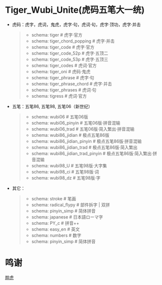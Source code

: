 # Tiger_Wubi_Unite(虎码五笔大一统)  

  - 虎码：虎字，虎词，鬼虎，虎字·句，虎词·句，虎字·顶功，虎字·并击
    > - schema: tiger					        # 虎字·官方
    > - schema: tiger_chord_popping		# 虎字·并击
    > - schema: tiger_code				    # 虎字·官方
    > - schema: tiger_code_52p			  # 虎字·五顶二
    > - schema: tiger_code_53p		  	# 虎字·五顶三
    > - schema: tiger_codes			      # 虎词·官方
    > - schema: tiger_oni			      	# 虎码·鬼虎
    > - schema: tiger_phrase		    	# 虎字·句
    > - schema: tiger_phrase_chord		# 虎字·并击
    > - schema: tiger_phrases		    	# 虎词·句
    > - schema: tigress			        	# 虎词·官方
  - 五笔：五笔86, 五笔98, 五笔06（新世纪）
    > - schema: wubi06				        # 五笔06版
    > - schema: wubi06_pinyin			    # 五笔06版·拼音混输
    > - schema: wubi06_trad				    # 五笔06版·简入繁出·拼音混输
    > - schema: wubi86_jidian			    # 极点五笔86版
    > - schema: wubi86_jidian_pinyin	# 极点五笔86版·拼音混输
    > - schema: wubi86_jidian_trad		# 极点五笔86版·简入繁出
    > - schema: wubi86_jidian_trad_pinyin	# 极点五笔86版·简入繁出·拼音混输
    > - schema: wubi98_U				      # 五笔98版·大字集
    > - schema: wubi98_ci				      # 五笔98版·词
    > - schema: wubi98_dz				      # 五笔98版·字
  - 其它：
    > - schema: stroke                # 笔画     
    > - schema: radical_flypy         # 部件拆字 | 双拼
    > - schema: pinyin_simp           # 简体拼音
    > - schema: japanese              # 日本語ローマ字
    > - schema: PY_c					        # 拼音++
    > - schema: easy_en				        # 英文
    > - schema: numbers				        # 数字
    > - schema: pinyin_simp			      # 简体拼音

# 鸣谢
  [胖虎](https://github.com/rimeinn/rime-tiger)
    
    
